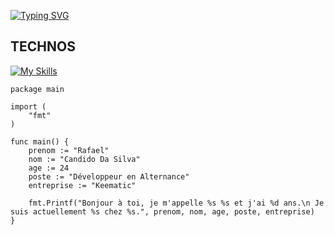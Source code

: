 [![Typing SVG](https://readme-typing-svg.demolab.com?font=Fira+Code&weight=700&pause=1000&color=F7C81A&random=false&width=435&lines=D%C3%A9veloppeur+en+Alternance)](https://git.io/typing-svg)

## TECHNOS
[![My Skills](https://skillicons.dev/icons?i=html,css,js,ts,react,php,nodejs,git)](https://skillicons.dev)

```
package main

import (
    "fmt"
)

func main() {
    prenom := "Rafael"
    nom := "Candido Da Silva"
    age := 24
    poste := "Développeur en Alternance"
    entreprise := "Keematic"

    fmt.Printf("Bonjour à toi, je m'appelle %s %s et j'ai %d ans.\n Je suis actuellement %s chez %s.", prenom, nom, age, poste, entreprise)
}
```
